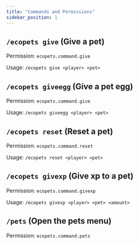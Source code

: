 ```yaml
---
title: "Commands and Permissions"
sidebar_position: 1
---
```


## `/ecopets give` (Give a pet)
Permission: `ecopets.command.give`

Usage: `/ecopets give <player> <pet>`

## `/ecopets giveegg` (Give a pet egg)
Permission: `ecopets.command.give`

Usage: `/ecopets giveegg <player> <pet>`

## `/ecopets reset` (Reset a pet)
Permission: `ecopets.command.reset`

Usage: `/ecopets reset <player> <pet>`

## `/ecopets givexp` (Give xp to a pet)
Permission: `ecopets.command.givexp`

Usage: `/ecopets givexp <player> <pet> <amount>`

## `/pets` (Open the pets menu)
Permission: `ecopets.command.pets`
